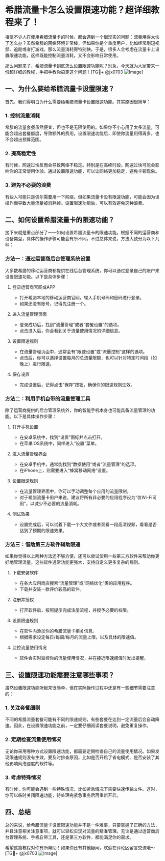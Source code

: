 # 希腊流量卡怎么设置限速功能？超详细教程来了！

相信不少人在使用希腊流量卡的时候，都会遇到一个很现实的问题：流量用得太快了怎么办？虽然希腊的网络环境非常棒，但如果你是个重度用户，比如经常刷短视频、追剧或者打游戏，那么流量消耗得特别快。于是，很多人会考虑在流量卡上设置限速功能，这样既能控制流量消耗，又不会影响日常使用。

那么问题来了，希腊流量卡到底怎么设置限速功能呢？别急，今天就为大家带来一份超详细的教程，手把手教你搞定这个问题！[TG💪+ @jx0703 ![Image](https://github.com/user-attachments/assets/dbca1d08-cadb-493c-b0ec-ad6f7a83f270)]

## 一、为什么要给希腊流量卡设置限速？

首先，我们得明白为什么需要给希腊流量卡设置限速功能。其实原因很简单：

### 1. 控制流量消耗
希腊的流量套餐虽然便宜，但也不是无限使用的。如果你不小心用了太多流量，可能会超出套餐额度，导致额外的费用。设置限速功能后，即使你流量用得再多，也不会超出预算范围。

### 2. 提高稳定性
有时候，网速过快反而会导致网络不稳定。特别是在高峰时段，网速过快可能会影响你的正常使用体验。通过设置限速功能，可以让网络更加稳定，避免卡顿现象。

### 3. 避免不必要的浪费
有些人可能只是偶尔需要用一下网络，但如果流量卡没有限速功能，可能会因为误操作而导致大量流量被消耗掉。设置限速功能后，可以有效避免这种浪费。

## 二、如何设置希腊流量卡的限速功能？

接下来就是重点部分了——如何设置希腊流量卡的限速功能。根据不同的运营商和设备类型，具体的操作步骤可能会有所不同。不过总体来说，方法大致分为以下几种：

### 方法一：通过运营商后台管理系统设置

大多数希腊的移动运营商都提供在线后台管理系统，你可以通过登录自己的账户来设置限速功能。以下是具体步骤：

1. 登录运营商官网或APP
   - 打开希腊本地的移动运营商官网，输入手机号码和密码进行登录。
   - 如果还没有账号，记得先注册一个。

2. 进入流量管理页面
   - 登录成功后，找到“流量管理”或者“套餐设置”的选项。
   - 点击进入后，你会看到关于流量使用情况的详细信息。

3. 设置限速规则
   - 在流量管理页面中，通常会有“限速设置”或“流量控制”这样的选项。
   - 点击后，你可以选择设置每月的总流量限额，也可以针对特定时间段（如晚上）进行限速。

4. 保存设置
   - 完成设置后，记得点击“保存”按钮，确保你的限速规则生效。

### 方法二：利用手机自带的流量管理工具

除了运营商提供的后台管理系统外，你的智能手机本身也可能具备流量管理的功能。以下是具体操作步骤：

1. 打开手机设置
   - 在安卓系统中，找到“设置”图标并点击打开。
   - 在苹果iOS系统中，同样进入“设置”菜单。

2. 进入流量管理界面
   - 在安卓手机中，通常能找到“数据使用”或者“流量管理”的选项。
   - 在iPhone上，则需要进入“蜂窝移动网络”设置。

3. 设置限速规则
   - 在流量管理界面中，你可以手动调整每个应用的流量限制。
   - 对于希腊流量卡用户来说，建议将所有非必要的应用程序设为“仅Wi-Fi可用”，以减少不必要的流量消耗。

4. 测试效果
   - 设置完成后，可以试着下载一个大文件或者观看一段高清视频，看看是否达到了预期的限速效果。

### 方法三：借助第三方软件辅助限速

如果你觉得以上两种方法还不够方便，还可以尝试使用一些第三方软件来帮助你更好地管理流量。这些软件通常功能更强大，支持自定义更多复杂的规则。

1. 下载安装软件
   - 在各大应用商店搜索“流量管理”或“网络优化”类的应用程序。
   - 下载并安装一款评价较高的软件。

2. 注册并授权
   - 打开软件后，按照提示完成注册流程，并授予必要的权限。

3. 设置限速规则
   - 在软件内添加你的希腊流量卡相关信息。
   - 根据需求设定每日/每周/每月的流量上限，以及具体的限速值。

4. 监控流量使用情况
   - 软件会实时监控你的流量使用情况，并在接近限速阈值时发出提醒。

## 三、设置限速功能需要注意哪些事项？

虽然设置限速功能听起来很简单，但在实际操作过程中还是有一些细节需要注意的：

### 1. 关注套餐细则
不同的希腊流量套餐可能有不同的限速规则，有些套餐在达到一定流量后会自动降速。因此，在设置限速功能之前，一定要仔细阅读套餐说明，避免重复操作。

### 2. 定期检查流量使用情况
无论你采用哪种方式设置限速功能，都需要定期检查自己的流量使用情况。如果发现限速规则没有生效，要及时排查原因，比如是否开启了省电模式、是否安装了其他影响网络速度的软件等。

### 3. 考虑特殊情况
有时候，你可能会遇到一些特殊情况，比如紧急情况下需要快速传输文件。这时，你可以临时关闭限速功能，待处理完紧急事务后再重新开启。

## 四、总结

总的来说，给希腊流量卡设置限速功能并不是一件难事，只要掌握了正确的方法，并且注意相关注意事项，就可以轻松实现对流量的精准管理。无论是通过运营商后台管理系统、手机自带工具，还是第三方软件，都能满足你的需求。

希望这篇教程对你有所帮助！如果你还有其他疑问，欢迎在评论区留言交流哦～[TG💪+ @jx0703 ![Image](https://github.com/user-attachments/assets/dbca1d08-cadb-493c-b0ec-ad6f7a83f270)]